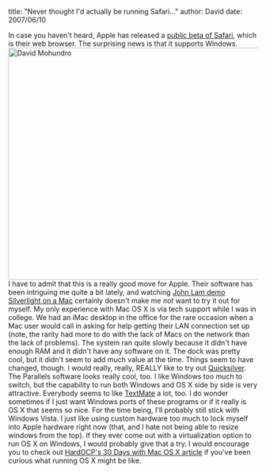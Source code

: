 
title: "Never thought I'd actually be running Safari..."
author: David
date: 2007/06/10

In case you haven't heard, Apple has released a [public beta of Safari](http://www.apple.com/safari/), which is their web browser. 
The surprising news is that it supports Windows. 
[<img style="border-right: 0px; border-top: 0px; border-left: 0px; border-bottom: 0px" height="468" alt="David Mohundro" src="http://www.mohundro.com/blog/content/binary/WindowsLiveWriter/NeverthoughtIdactuallyberunningSafari_D1AF/David%20Mohundro_thumb.png" width="674" border="0">](http://www.mohundro.com/blog/content/binary/WindowsLiveWriter/NeverthoughtIdactuallyberunningSafari_D1AF/David%20Mohundro.png)  
I have to admit that this is a really good move for Apple. Their software has been intriguing me quite a bit lately, and watching <a href="http://sessions.visitmix.com/default.asp?event=1011&session=2012&pid=DEV02&disc=&id=1511&year=2007&search=DEV02">John Lam demo Silverlight on a Mac</a> certainly doesn't make me <em>not</em> want to try it out for myself. My only experience with Mac OS X is via tech support while I was in college. We had an iMac desktop in the office for the rare occasion when a Mac user would call in asking for help getting their LAN connection set up (note, the rarity had more to do with the lack of Macs on the network than the lack of problems). The system ran quite slowly because it didn't have enough RAM and it didn't have any software on it. The dock was pretty cool, but it didn't seem to add much value at the time. 
Things seem to have changed, though. I would really, really, REALLY like to try out [Quicksilver](http://quicksilver.blacktree.com/). The Parallels software looks really cool, too. I like Windows too much to switch, but the capability to run both Windows and OS X side by side is very attractive. Everybody seems to like [TextMate](http://macromates.com/) a lot, too. I do wonder sometimes if I just want Windows ports of these programs or if it really is OS X that seems so nice. 
For the time being, I'll probably still stick with Windows Vista. I just like using custom hardware too much to lock myself into Apple hardware right now (that, and I hate not being able to resize windows from the top). If they ever come out with a virtualization option to run OS X on Windows, I would probably give that a try. I would encourage you to check out [HardOCP's 30 Days with Mac OS X article](http://enthusiast.hardocp.com/article.html?art=MTM0OCwxLCxoZW50aHVzaWFzd) if you've been curious what running OS X might be like.

